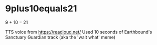 # 9plus10equals21
9 + 10 = 21

TTS voice from https://readloud.net/
Used 10 seconds of Earthbound's Sanctuary Guardian track (aka the 'wait what' meme) 